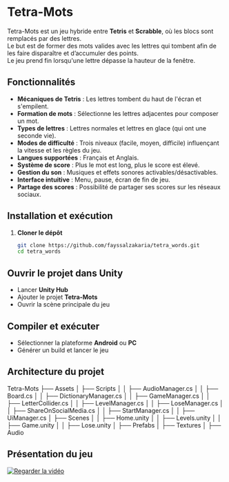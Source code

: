 # Tetra-Mots

Tetra-Mots est un jeu hybride entre **Tetris** et **Scrabble**, où les blocs sont remplacés par des lettres.  
Le but est de former des mots valides avec les lettres qui tombent afin de les faire disparaître et d’accumuler des points.  
Le jeu prend fin lorsqu'une lettre dépasse la hauteur de la fenêtre.

## Fonctionnalités

- **Mécaniques de Tetris** : Les lettres tombent du haut de l'écran et s'empilent.
- **Formation de mots** : Sélectionne les lettres adjacentes pour composer un mot.
- **Types de lettres** : Lettres normales et lettres en glace (qui ont une seconde vie).
- **Modes de difficulté** : Trois niveaux (facile, moyen, difficile) influençant la vitesse et les règles du jeu.
- **Langues supportées** : Français et Anglais.
- **Système de score** : Plus le mot est long, plus le score est élevé.
- **Gestion du son** : Musiques et effets sonores activables/désactivables.
- **Interface intuitive** : Menu, pause, écran de fin de jeu.
- **Partage des scores** : Possibilité de partager ses scores sur les réseaux sociaux.

## Installation et exécution

1. **Cloner le dépôt**  
   ```bash
   git clone https://github.com/fayssalzakaria/tetra_words.git
   cd tetra_words
## Ouvrir le projet dans Unity

- Lancer **Unity Hub**  
- Ajouter le projet **Tetra-Mots**  
- Ouvrir la scène principale du jeu  

## Compiler et exécuter

- Sélectionner la plateforme **Android** ou **PC**  
- Générer un build et lancer le jeu  

## Architecture du projet

Tetra-Mots ├── Assets │ ├── Scripts │ │ ├── AudioManager.cs │ │ ├── Board.cs │ │ ├── DictionaryManager.cs │ │ ├── GameManager.cs │ │ ├── LetterCollider.cs │ │ ├── LevelManager.cs │ │ ├── LoseManager.cs │ │ ├── ShareOnSocialMedia.cs │ │ ├── StartManager.cs │ │ ├── UiManager.cs │ ├── Scenes │ │ ├── Home.unity │ │ ├── Levels.unity │ │ ├── Game.unity │ │ ├── Lose.unity │ ├── Prefabs │ ├── Textures │ ├── Audio

##   Présentation du jeu

[![Regarder la vidéo](https://raw.githubusercontent.com/utilisateur/repository/main/Demo%20tetra-words.png)](https://raw.githubusercontent.com/utilisateur/repository/main/Demo%20tetra-words.mp4)

